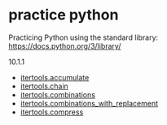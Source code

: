 # practice python

Practicing Python using the standard library:   https://docs.python.org/3/library/

10.1.1

- [itertools.accumulate](https://github.com/liamcryan/practice-python/blob/master/standard_library/10_functional_programming_modules/1_itertools/accumulate.ipynb)
- [itertools.chain](https://github.com/liamcryan/practice-python/blob/master/standard_library/10_functional_programming_modules/1_itertools/chain.ipynb)
- [itertools.combinations](https://github.com/liamcryan/practice-python/blob/master/standard_library/10_functional_programming_modules/1_itertools/combinations.ipynb)
- [itertools.combinations_with_replacement](https://github.com/liamcryan/practice-python/blob/master/standard_library/10_functional_programming_modules/1_itertools/combinations_with_replacement.ipynb)
- [itertools.compress](https://github.com/liamcryan/practice-python/blob/master/standard_library/10_functional_programming_modules/1_itertools/compress.ipynb)


